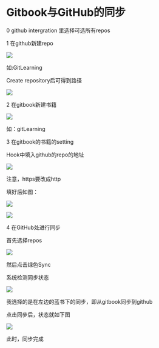 # **Gitbook与GitHub的同步**

0 github intergration 里选择可选所有repos



1 在github新建repo

![](file:///C:\Users\ADMINI~1\AppData\Local\Temp\ksohtml\wps3C3E.tmp.jpg)

如:GitLearning

Create repository后可得到路径

![](file:///C:\Users\ADMINI~1\AppData\Local\Temp\ksohtml\wps3C4F.tmp.jpg)

2 在gitbook新建书籍

![](file:///C:\Users\ADMINI~1\AppData\Local\Temp\ksohtml\wps3C50.tmp.jpg)

如：gitLearning

3 在gitbook的书籍的setting

Hook中填入github的repo的地址

![](file:///C:\Users\ADMINI~1\AppData\Local\Temp\ksohtml\wps3C51.tmp.jpg)

注意，https要改成http

填好后如图：

![](file:///C:\Users\ADMINI~1\AppData\Local\Temp\ksohtml\wps3C62.tmp.jpg)

![](file:///C:\Users\ADMINI~1\AppData\Local\Temp\ksohtml\wps3C63.tmp.jpg)

4 在GitHub处进行同步

首先选择repos

![](file:///C:\Users\ADMINI~1\AppData\Local\Temp\ksohtml\wps3C64.tmp.jpg)

然后点击绿色Sync

系统检测同步状态

![](file:///C:\Users\ADMINI~1\AppData\Local\Temp\ksohtml\wps3C65.tmp.jpg)

我选择的是在左边的蓝书下的同步，即从gitbook同步到github

点击同步后，状态就如下图

![](file:///C:\Users\ADMINI~1\AppData\Local\Temp\ksohtml\wps3C75.tmp.jpg)

此时，同步完成

